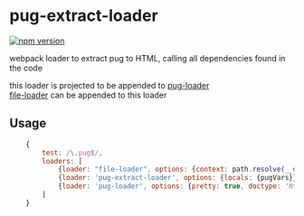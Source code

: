 # pug-extract-loader
[![npm version](https://badge.fury.io/js/pug-extract-loader.svg)](https://badge.fury.io/js/pug-extract-loader)

webpack loader to extract pug to HTML, calling all dependencies found in the code

this loader is projected to be appended to [pug-loader](https://github.com/pugjs/pug-loader)  
[file-loader](https://github.com/webpack-contrib/file-loader) can be appended to this loader

## Usage


``` javascript
    {
        test: /\.pug$/,
        loaders: [
            {loader: "file-loader", options: {context: path.resolve(__dirname, 'src', 'views', 'pages'), name: '[path][name].html'}}
            {loader: 'pug-extract-loader', options: {locals: {pugVars}}},
            {loader: 'pug-loader', options: {pretty: true, doctype: 'html'}},
        ]
    }
```
